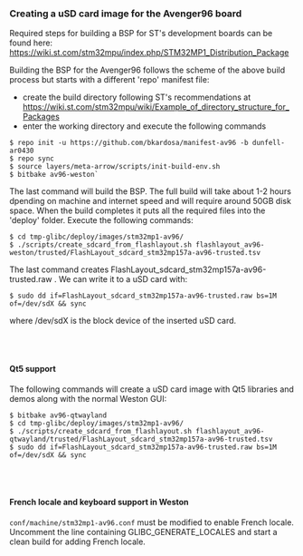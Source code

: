 ### Creating a uSD card image for the Avenger96 board
  
Required steps for building a BSP for ST's development boards can be found here:
https://wiki.st.com/stm32mpu/index.php/STM32MP1_Distribution_Package

Building the BSP for the Avenger96 follows the scheme of the above build process but starts with a different 'repo' manifest file:
- create the build directory following ST's recommendations at
        https://wiki.st.com/stm32mpu/wiki/Example_of_directory_structure_for_Packages
- enter the working directory and execute the following commands
```
$ repo init -u https://github.com/bkardosa/manifest-av96 -b dunfell-ar0430
$ repo sync
$ source layers/meta-arrow/scripts/init-build-env.sh
$ bitbake av96-weston`
```

The last command will build the BSP. The full build will take about 1-2 hours dpending on machine and internet speed and will require around 50GB disk space. When the build completes it puts all the required files into the 'deploy' folder. Execute the following commands:
```
$ cd tmp-glibc/deploy/images/stm32mp1-av96/
$ ./scripts/create_sdcard_from_flashlayout.sh flashlayout_av96-weston/trusted/FlashLayout_sdcard_stm32mp157a-av96-trusted.tsv
```

The last command creates FlashLayout_sdcard_stm32mp157a-av96-trusted.raw .
We can write it to a uSD card with:
```
$ sudo dd if=FlashLayout_sdcard_stm32mp157a-av96-trusted.raw bs=1M of=/dev/sdX && sync
```
where /dev/sdX is the block device of the inserted uSD card.

<br></br>
#### Qt5 support
The following commands will create a uSD card image with Qt5 libraries and demos along with the normal Weston GUI:
```
$ bitbake av96-qtwayland
$ cd tmp-glibc/deploy/images/stm32mp1-av96/
$ ./scripts/create_sdcard_from_flashlayout.sh flashlayout_av96-qtwayland/trusted/FlashLayout_sdcard_stm32mp157a-av96-trusted.tsv
$ sudo dd if=FlashLayout_sdcard_stm32mp157a-av96-trusted.raw bs=1M of=/dev/sdX && sync
```

<br></br>
#### French locale and keyboard support in Weston
`conf/machine/stm32mp1-av96.conf` must be modified to enable French locale. Uncomment the line containing GLIBC_GENERATE_LOCALES and start a clean build for adding French locale.


